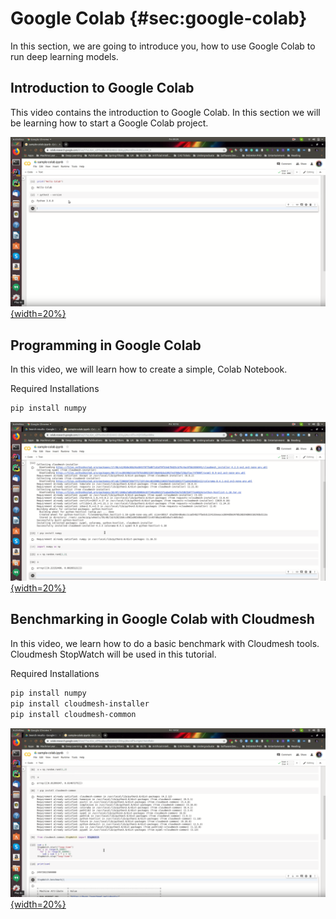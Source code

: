 # Google Colab {#sec:google-colab}

In this section, we are going to introduce you, how to use Google Colab 
to run deep learning models.

## Introduction to Google Colab

This video contains the introduction to Google Colab. In this section we
will be learning how to start a Google Colab project. 

[![Video](images/colab-1.png){width=20%}](https://drive.google.com/file/d/1vz2_VaXCAae-9luzcrIuP_ugMmKJIy7w/view?usp=sharing)

## Programming in Google Colab

In this video, we will learn how to create a simple, Colab Notebook. 

Required Installations

```bash
pip install numpy
```

[![Video](images/colab-2.png){width=20%}](https://drive.google.com/file/d/18mGVxgydx1TDdb4AYD8qb1To8rkSLS-H/view?usp=sharing)


## Benchmarking in Google Colab with Cloudmesh

In this video, we learn how to do a basic benchmark with Cloudmesh tools.
Cloudmesh StopWatch will be used in this tutorial. 

Required Installations

```bash
pip install numpy
pip install cloudmesh-installer
pip install cloudmesh-common
```

[![Video](images/colab-3.png){width=20%}](https://drive.google.com/file/d/1Ujs0XjzCTwZgmx-ADM5zx9cS5iplXfIu/view?usp=sharing)


